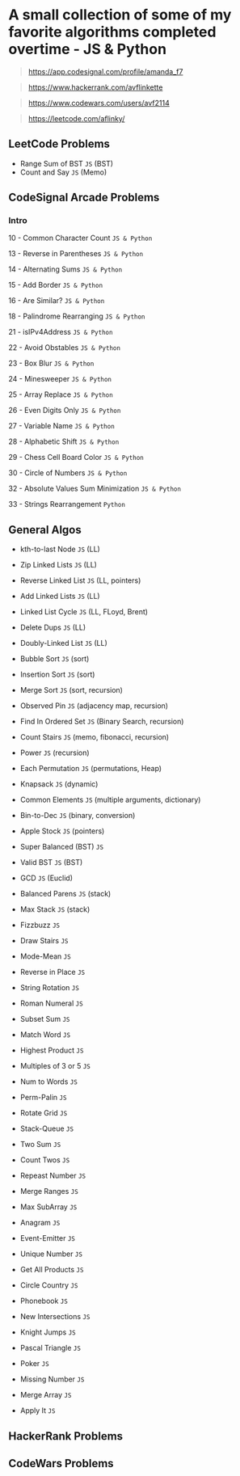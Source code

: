 # A small collection of some of my favorite algorithms completed overtime - JS &amp; Python
> https://app.codesignal.com/profile/amanda_f7

> https://www.hackerrank.com/avflinkette

> https://www.codewars.com/users/avf2114

> https://leetcode.com/aflinky/

## LeetCode Problems
- Range Sum of BST `JS` (BST)
- Count and Say `JS` (Memo)

## CodeSignal Arcade Problems
### Intro
10 -  Common Character Count `JS & Python`

13 -  Reverse in Parentheses `JS & Python`

14 -  Alternating Sums `JS & Python`

15 -  Add Border `JS & Python`

16 -  Are Similar? `JS & Python`

18 -  Palindrome Rearranging `JS & Python`

21 -  isIPv4Address `JS & Python`

22 -  Avoid Obstables `JS & Python`

23 -  Box Blur `JS & Python`

24 -  Minesweeper `JS & Python`

25 -  Array Replace `JS & Python`

26 -  Even Digits Only `JS & Python`

27 -  Variable Name `JS & Python`

28 -  Alphabetic Shift `JS & Python`

29 -  Chess Cell Board Color `JS & Python`

30 -  Circle of Numbers `JS & Python`

32 -  Absolute Values Sum Minimization `JS & Python`

33 -  Strings Rearrangement `Python`

## General Algos
- kth-to-last Node `JS` (LL)
- Zip Linked Lists `JS` (LL)
- Reverse Linked List `JS` (LL, pointers)
- Add Linked Lists `JS` (LL)
- Linked List Cycle `JS` (LL, FLoyd, Brent)
- Delete Dups `JS` (LL)
- Doubly-Linked List `JS` (LL)

- Bubble Sort `JS` (sort)
- Insertion Sort `JS` (sort)
- Merge Sort `JS` (sort, recursion)

- Observed Pin `JS` (adjacency map, recursion)
- Find In Ordered Set `JS` (Binary Search, recursion)
- Count Stairs `JS` (memo, fibonacci, recursion)
- Power `JS` (recursion)

- Each Permutation `JS` (permutations, Heap)

- Knapsack `JS` (dynamic)

- Common Elements `JS` (multiple arguments, dictionary)

- Bin-to-Dec `JS` (binary, conversion)

- Apple Stock `JS` (pointers)

- Super Balanced (BST) `JS`
- Valid BST `JS` (BST)

- GCD `JS` (Euclid)

- Balanced Parens `JS` (stack)
- Max Stack `JS` (stack)

- Fizzbuzz `JS`
- Draw Stairs `JS`
- Mode-Mean `JS`
- Reverse in Place `JS`
- String Rotation `JS`

- Roman Numeral `JS`
- Subset Sum `JS`

- Match Word `JS`
- Highest Product `JS`
- Multiples of 3 or 5 `JS`

- Num to Words `JS`
- Perm-Palin `JS`

- Rotate Grid `JS`
- Stack-Queue `JS`
- Two Sum `JS`


- Count Twos `JS`

- Repeast Number `JS`
- Merge Ranges `JS`

- Max SubArray `JS`
- Anagram `JS`
- Event-Emitter `JS`

- Unique Number `JS`
- Get All Products `JS`
- Circle Country `JS`
- Phonebook `JS`
- New Intersections `JS`
- Knight Jumps `JS`
- Pascal Triangle `JS`
- Poker `JS`
- Missing Number `JS`
- Merge Array `JS`
- Apply It `JS`


## HackerRank Problems

## CodeWars Problems

